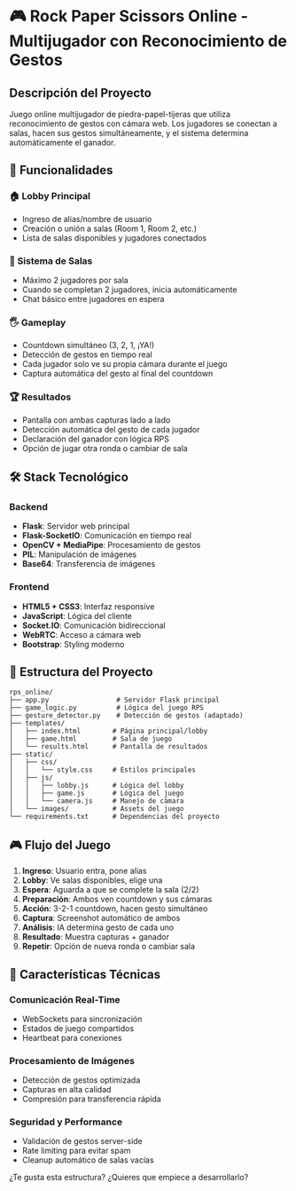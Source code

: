 # 🎮 Rock Paper Scissors Online - Multijugador con Reconocimiento de Gestos

## Descripción del Proyecto

Juego online multijugador de piedra-papel-tijeras que utiliza reconocimiento de gestos con cámara web. Los jugadores se conectan a salas, hacen sus gestos simultáneamente, y el sistema determina automáticamente el ganador.

## 🚀 Funcionalidades

### 🏠 Lobby Principal

- Ingreso de alias/nombre de usuario
- Creación o unión a salas (Room 1, Room 2, etc.)
- Lista de salas disponibles y jugadores conectados

### 🎯 Sistema de Salas

- Máximo 2 jugadores por sala
- Cuando se completan 2 jugadores, inicia automáticamente
- Chat básico entre jugadores en espera

### 🖐️ Gameplay

- Countdown simultáneo (3, 2, 1, ¡YA!)
- Detección de gestos en tiempo real
- Cada jugador solo ve su propia cámara durante el juego
- Captura automática del gesto al final del countdown

### 🏆 Resultados

- Pantalla con ambas capturas lado a lado
- Detección automática del gesto de cada jugador
- Declaración del ganador con lógica RPS
- Opción de jugar otra ronda o cambiar de sala

## 🛠️ Stack Tecnológico

### Backend

- **Flask**: Servidor web principal
- **Flask-SocketIO**: Comunicación en tiempo real
- **OpenCV + MediaPipe**: Procesamiento de gestos
- **PIL**: Manipulación de imágenes
- **Base64**: Transferencia de imágenes

### Frontend

- **HTML5 + CSS3**: Interfaz responsive
- **JavaScript**: Lógica del cliente
- **Socket.IO**: Comunicación bidireccional
- **WebRTC**: Acceso a cámara web
- **Bootstrap**: Styling moderno

## 📁 Estructura del Proyecto

```
rps_online/
├── app.py                 # Servidor Flask principal
├── game_logic.py          # Lógica del juego RPS
├── gesture_detector.py    # Detección de gestos (adaptado)
├── templates/
│   ├── index.html        # Página principal/lobby
│   ├── game.html         # Sala de juego
│   └── results.html      # Pantalla de resultados
├── static/
│   ├── css/
│   │   └── style.css     # Estilos principales
│   ├── js/
│   │   ├── lobby.js      # Lógica del lobby
│   │   ├── game.js       # Lógica del juego
│   │   └── camera.js     # Manejo de cámara
│   └── images/           # Assets del juego
└── requirements.txt      # Dependencias del proyecto
```

## 🎮 Flujo del Juego

1. **Ingreso**: Usuario entra, pone alias
2. **Lobby**: Ve salas disponibles, elige una
3. **Espera**: Aguarda a que se complete la sala (2/2)
4. **Preparación**: Ambos ven countdown y sus cámaras
5. **Acción**: 3-2-1 countdown, hacen gesto simultáneo
6. **Captura**: Screenshot automático de ambos
7. **Análisis**: IA determina gesto de cada uno
8. **Resultado**: Muestra capturas + ganador
9. **Repetir**: Opción de nueva ronda o cambiar sala

## 🔧 Características Técnicas

### Comunicación Real-Time

- WebSockets para sincronización
- Estados de juego compartidos
- Heartbeat para conexiones

### Procesamiento de Imágenes

- Detección de gestos optimizada
- Capturas en alta calidad
- Compresión para transferencia rápida

### Seguridad y Performance

- Validación de gestos server-side
- Rate limiting para evitar spam
- Cleanup automático de salas vacías

¿Te gusta esta estructura? ¿Quieres que empiece a desarrollarlo?
